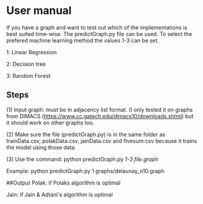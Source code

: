 # User manual

If you have a graph and want to test out which of the implementations is best suited time-wise. The predictGraph.py file can be used. To select the prefered machine learning method the values 1-3 can be set.


1: Linear Regression

2: Decision tree

3: Random Forest


## Steps

(1) Input graph: must be in adjacency list format. (I only tested it on graphs from DIMACS (https://www.cc.gatech.edu/dimacs10/downloads.shtml) but it should work on other graphs too.

(2) Make sure the file (predictGraph.py) is in the same folder as trainData.csv, polakData.csv, jainData.csv and fivesum.csv because it trains the model using those data.

(3) Use the command: python predictGraph.py *1-3* *file.graph*

Example: python predictGraph.py 1 graphs/delaunay_n10.graph

##Output
Polak: if Polaks algorithm is optimal

Jain: if Jain & Adtani's algorithm is optimal

